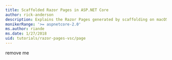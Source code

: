 ```yaml
---
title: Scaffolded Razor Pages in ASP.NET Core
author: rick-anderson
description: Explains the Razor Pages generated by scaffolding on macOS.
monikerRange: '>= aspnetcore-2.0'
ms.author: riande
ms.date: 1/27/2018
uid: tutorials/razor-pages-vsc/page
---
```


remove me
